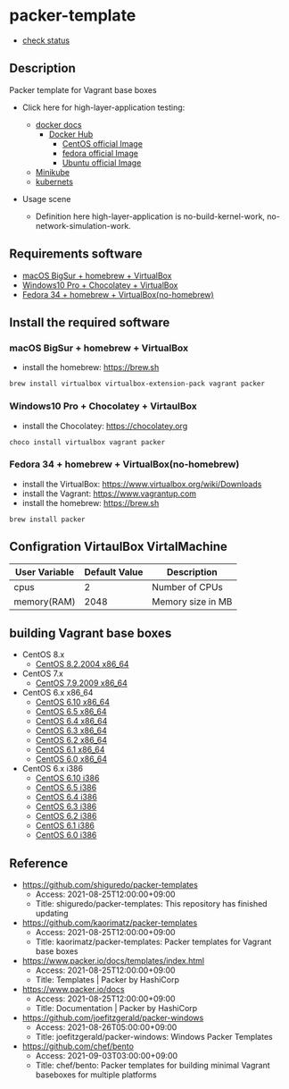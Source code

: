 # packer-template

* [check status](check_status.md)

## Description

Packer template for Vagrant base boxes

* Click here for high-layer-application testing:
  * [docker docs](https://docs.docker.com)
    * [Docker Hub](https://hub.docker.com/search?q=&type=image)
      * [CentOS official Image](https://hub.docker.com/_/centos)
      * [fedora official Image](https://hub.docker.com/_/fedora)
      * [Ubuntu official Image](https://hub.docker.com/_/ubuntu)
  * [Minikube](https://kubernetes.io/docs/tutorials/hello-minikube/)
  * [kubernets](https://kubernetes.io)

* Usage scene
  * Definition here high-layer-application is no-build-kernel-work, no-network-simulation-work.

## Requirements software

* [macOS BigSur + homebrew + VirtualBox](https://github.com/UmedaTakefumi/packer-templates#macos-bigsur--homebrew--virtualbox)
* [Windows10 Pro + Chocolatey + VirtualBox](https://github.com/UmedaTakefumi/packer-templates#windows10-pro--chocolatey--virtaulbox)
* [Fedora 34 + homebrew + VirtualBox(no-homebrew)](https://github.com/UmedaTakefumi/packer-templates#fedora-34--homebrew--virtualboxno-homebrew)



## Install the required software

### macOS BigSur + homebrew + VirtualBox

* install the homebrew: https://brew.sh

```
brew install virtualbox virtualbox-extension-pack vagrant packer
```

### Windows10 Pro + Chocolatey + VirtaulBox

* install the Chocolatey: https://chocolatey.org

```
choco install virtualbox vagrant packer
```

### Fedora 34 + homebrew + VirtualBox(no-homebrew)

* install the VirtualBox: https://www.virtualbox.org/wiki/Downloads
* install the Vagrant: https://www.vagrantup.com
* install the homebrew: https://brew.sh

```
brew install packer
```

## Configration VirtaulBox VirtalMachine

User Variable       | Default Value | Description
--------------------|---------------|----------------------------------------------------------------------------------------
cpus                | 2             | Number of CPUs
memory(RAM)         | 2048          | Memory size in MB

## building Vagrant base boxes

* CentOS 8.x
  * [CentOS 8.2.2004 x86_64](centos-8.2.2004-x86_64)
* CentOS 7.x
  * [CentOS 7.9.2009 x86_64](centos-7.9.2009-x86_64)
* CentOS 6.x x86_64
  * [CentOS 6.10 x86_64](centos-6.10-x86_64)
  * [CentOS 6.5 x86_64](centos-6.5-x86_64)
  * [CentOS 6.4 x86_64](centos-6.4-x86_64)
  * [CentOS 6.3 x86_64](centos-6.3-x86_64)
  * [CentOS 6.2 x86_64](centos-6.2-x86_64)
  * [CentOS 6.1 x86_64](centos-6.1-x86_64)
  * [CentOS 6.0 x86_64](centos-6.0-x86_64)
* CentOS 6.x i386
  * [CentOS 6.10 i386](centos-6.10-i386)
  * [CentOS 6.5 i386](centos-6.5-i386)
  * [CentOS 6.4 i386](centos-6.4-i386)
  * [CentOS 6.3 i386](centos-6.3-i386)
  * [CentOS 6.2 i386](centos-6.2-i386)
  * [CentOS 6.1 i386](centos-6.1-i386)
  * [CentOS 6.0 i386](centos-6.0-i386)


## Reference

* https://github.com/shiguredo/packer-templates
  * Access: 2021-08-25T12:00:00+09:00
  * Title: shiguredo/packer-templates: This repository has finished updating
* https://github.com/kaorimatz/packer-templates
  * Access: 2021-08-25T12:00:00+09:00
  * Title: kaorimatz/packer-templates: Packer templates for Vagrant base boxes
* https://www.packer.io/docs/templates/index.html
  * Access: 2021-08-25T12:00:00+09:00
  * Title: Templates | Packer by HashiCorp
* https://www.packer.io/docs
  * Access: 2021-08-25T12:00:00+09:00
  * Title: Documentation | Packer by HashiCorp
* https://github.com/joefitzgerald/packer-windows
  * Access: 2021-08-26T05:00:00+09:00
  * Title: joefitzgerald/packer-windows: Windows Packer Templates
* https://github.com/chef/bento
  * Access: 2021-09-03T03:00:00+09:00
  * Title: chef/bento: Packer templates for building minimal Vagrant baseboxes for multiple platforms


